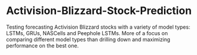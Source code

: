 # Activision-Blizzard-Stock-Prediction
Testing forecasting Activision Blizzard stocks with a variety of model types: LSTMs, GRUs, NASCells and Peephole LSTMs. 
More of a focus on comparing different model types than drilling down and maximizing performance on the best one.
